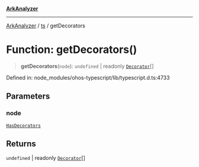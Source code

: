 [**ArkAnalyzer**](../../../../README.md)

***

[ArkAnalyzer](../../../../globals.md) / [ts](../README.md) / getDecorators

# Function: getDecorators()

> **getDecorators**(`node`): `undefined` \| readonly [`Decorator`](../interfaces/Decorator.md)[]

Defined in: node\_modules/ohos-typescript/lib/typescript.d.ts:4733

## Parameters

### node

[`HasDecorators`](../type-aliases/HasDecorators.md)

## Returns

`undefined` \| readonly [`Decorator`](../interfaces/Decorator.md)[]
